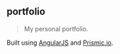 ## portfolio

> My personal portfolio.

Built using [AngularJS](http://angularjs.org) and [Prismic.io](http://prismic.io).
